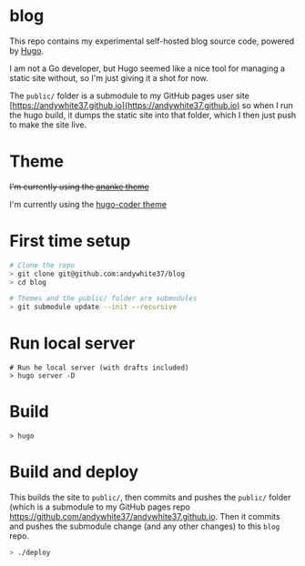 # blog

This repo contains my experimental self-hosted blog source code, powered by [Hugo](https://gohugo.io/).

I am not a Go developer, but Hugo seemed like a nice tool for managing a static site without, so I'm just giving it a shot for now.

The `public/` folder is a submodule to my GitHub pages user site [https://andywhite37.github.io](https://andywhite37.github.io)
so when I run the hugo build, it dumps the static site into that folder, which I then just push to make the site live.

# Theme

~~I'm currently using the [ananke theme](https://github.com/budparr/gohugo-theme-ananke)~~

I'm currently using the [hugo-coder theme](https://themes.gohugo.io/hugo-coder/)

# First time setup

```sh
# Clone the repo
> git clone git@github.com:andywhite37/blog
> cd blog

# Themes and the public/ folder are submodules
> git submodule update --init --recursive
```

# Run local server

```
# Run he local server (with drafts included)
> hugo server -D
```

# Build

```
> hugo
```

# Build and deploy

This builds the site to `public/`, then commits and pushes the `public/`
folder (which is a submodule to my GitHub pages repo https://github.com/andywhite37/andywhite37.github.io.  Then it commits and pushes the submodule change (and any other changes) to this `blog` repo.

```sh
> ./deploy
```
